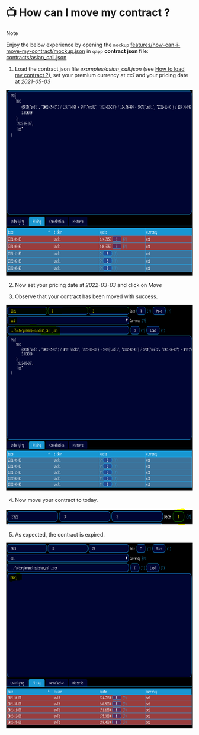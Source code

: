 # 📺 How can I move my contract ?

> [!NOTE]
> Enjoy the below experience by opening the `mockup` [features/how-can-i-move-my-contract/mockup.json](mockup.json) in `qapp`
> <strong>contract json file</strong>: [contracts/asian_call.json](../contracts/asian_call.cpp)

1. Load the contract json file <em>examples/asian_call.json</em> (see [How to load my contract ?](../features/how-can-i-load-my-contract/doc.md)), set your premium currency at <em>cc1</em> and your pricing date at <em>2021-05-03</em>

<div align="left">
  <div>
    <img src="captures/Capture1.PNG" width="1000" height="500"/>
  </div>
</div>

2. Now set your pricing date at <em>2022-03-03</em> and click on <em>Move</em>

3. Observe that your contract has been moved with success.

<div align="left">
  <div>
    <img src="captures/Capture2.PNG" width="1000" height="500"/>
  </div>
</div>

4. Now move your contract to today.

<div align="left">
  <div>
    <img src="captures/Capture3.PNG" width="1000" height="45"/>
  </div>
</div>

5. As expected, the contract is expired.

<div align="left">
  <div>
    <img src="captures/Capture4.PNG" width="1000" height="500"/>
  </div>
</div>